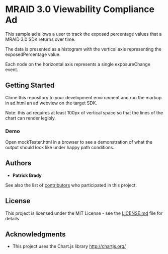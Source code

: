 # MRAID 3.0 Viewability Compliance Ad

This sample ad allows a user to track the exposed percentage values that a MRAID 3.0 SDK returns over time.

The data is presented as a histogram with the vertical axis representing the exposedPercentage value.

Each node on the horizontal axis represents a single exposureChange event.

## Getting Started

Clone this repository to your development environment and run the markup in ad.html an ad webview on the target SDK.

Note: this ad requires at least 100px of vertical space so that the lines of the chart can render legibly.

### Demo

Open mockTester.html in a browser to see a demonstration of what the output should look like under happy path conditions.

## Authors

* **Patrick Brady**

See also the list of [contributors](https://github.com/your/project/contributors) who participated in this project.

## License

This project is licensed under the MIT License - see the [LICENSE.md](LICENSE.md) file for details

## Acknowledgments

* This project uses the Chart.js library http://chartjs.org/
